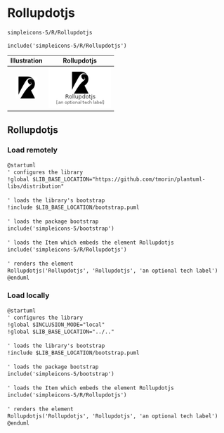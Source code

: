 # Rollupdotjs


```text
simpleicons-5/R/Rollupdotjs
```

```text
include('simpleicons-5/R/Rollupdotjs')
```



| Illustration | Rollupdotjs |
| :---: | :---: |
| ![illustration for Illustration](../../simpleicons-5/R/Rollupdotjs.png) | ![illustration for Rollupdotjs](../../simpleicons-5/R/Rollupdotjs.Local.png) |




## Rollupdotjs

### Load remotely
```plantuml
@startuml
' configures the library
!global $LIB_BASE_LOCATION="https://github.com/tmorin/plantuml-libs/distribution"

' loads the library's bootstrap
!include $LIB_BASE_LOCATION/bootstrap.puml

' loads the package bootstrap
include('simpleicons-5/bootstrap')

' loads the Item which embeds the element Rollupdotjs
include('simpleicons-5/R/Rollupdotjs')

' renders the element
Rollupdotjs('Rollupdotjs', 'Rollupdotjs', 'an optional tech label')
@enduml
```

### Load locally
```plantuml
@startuml
' configures the library
!global $INCLUSION_MODE="local"
!global $LIB_BASE_LOCATION="../.."

' loads the library's bootstrap
!include $LIB_BASE_LOCATION/bootstrap.puml

' loads the package bootstrap
include('simpleicons-5/bootstrap')

' loads the Item which embeds the element Rollupdotjs
include('simpleicons-5/R/Rollupdotjs')

' renders the element
Rollupdotjs('Rollupdotjs', 'Rollupdotjs', 'an optional tech label')
@enduml
```

